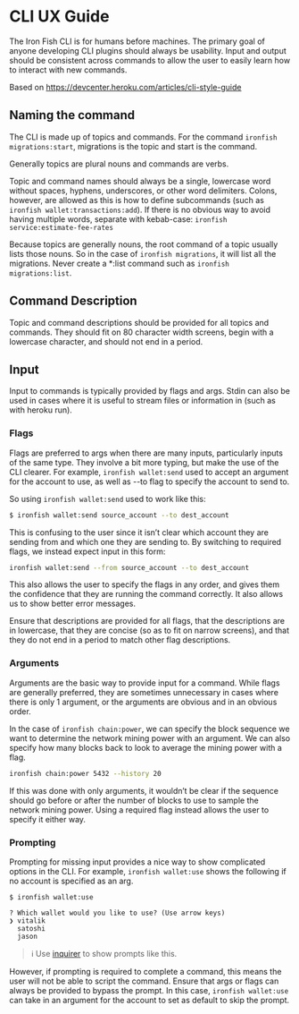 # CLI UX Guide

The Iron Fish CLI is for humans before machines. The primary goal of anyone developing CLI plugins should always be usability. Input and output should be consistent across commands to allow the user to easily learn how to interact with new commands.

Based on https://devcenter.heroku.com/articles/cli-style-guide

## Naming the command
The CLI is made up of topics and commands. For the command `ironfish migrations:start`, migrations is the topic and start is the command.

Generally topics are plural nouns and commands are verbs.

Topic and command names should always be a single, lowercase word without spaces, hyphens, underscores, or other word delimiters. Colons, however, are allowed as this is how to define subcommands (such as `ironfish wallet:transactions:add`). If there is no obvious way to avoid having multiple words, separate with kebab-case: `ironfish service:estimate-fee-rates`

Because topics are generally nouns, the root command of a topic usually lists those nouns. So in the case of `ironfish migrations`, it will list all the migrations. Never create a *:list command such as `ironfish migrations:list`.

## Command Description
Topic and command descriptions should be provided for all topics and commands. They should fit on 80 character width screens, begin with a lowercase character, and should not end in a period.

## Input
Input to commands is typically provided by flags and args. Stdin can also be used in cases where it is useful to stream files or information in (such as with heroku run).

### Flags

Flags are preferred to args when there are many inputs, particularly inputs of the same type. They involve a bit more typing, but make the use of the CLI clearer. For example, `ironfish wallet:send` used to accept an argument for the account to use, as well as --to flag to specify the account to send to.

So using `ironfish wallet:send` used to work like this:

```bash
$ ironfish wallet:send source_account --to dest_account
```

This is confusing to the user since it isn’t clear which account they are sending from and which one they are sending to. By switching to required flags, we instead expect input in this form:

```bash
ironfish wallet:send --from source_account --to dest_account
```

This also allows the user to specify the flags in any order, and gives them the confidence that they are running the command correctly. It also allows us to show better error messages.

Ensure that descriptions are provided for all flags, that the descriptions are in lowercase, that they are concise (so as to fit on narrow screens), and that they do not end in a period to match other flag descriptions.


### Arguments
Arguments are the basic way to provide input for a command. While flags are generally preferred, they are sometimes unnecessary in cases where there is only 1 argument, or the arguments are obvious and in an obvious order.

In the case of `ironfish chain:power`, we can specify the block sequence we want to determine the network mining power  with an argument. We can also specify how many blocks back to look to average the mining power with a flag.

```bash
ironfish chain:power 5432 --history 20
```

If this was done with only arguments, it wouldn’t be clear if the sequence should go before or after the number of blocks to use to sample the network mining power. Using a required flag instead allows the user to specify it either way.

### Prompting
Prompting for missing input provides a nice way to show complicated options in the CLI. For example, `ironfish wallet:use` shows the following if no account is specified as an arg.

```
$ ironfish wallet:use

? Which wallet would you like to use? (Use arrow keys)
❯ vitalik
  satoshi
  jason
```

> ℹ️ Use [inquirer](https://github.com/sboudrias/Inquirer.js) to show prompts like this.

However, if prompting is required to complete a command, this means the user will not be able to script the command. Ensure that args or flags can always be provided to bypass the prompt. In this case, `ironfish wallet:use` can take in an argument for the account to set as default to skip the prompt.
